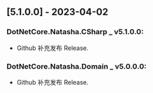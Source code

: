 <!--
This project adheres to [Semantic Versioning](https://semver.org).
Note: In this file, do not use the hard wrap in the middle of a sentence for compatibility with GitHub comment style markdown rendering.


发布日志节点案例格式如下(支持多版本发布):
Example:

## [1.0.2] - 2023-03-10 
 
###  mynuget _ v4.0.0.0:
- 初步版本 简单实现 还未优化
###  xxx.xxx _ v1.2.0:
- 初步版本 简单实现 还未优化
- fix warning 
###  myproject1 _ v3.2.0-beta.2:
- 初步版本 简单实现 还未优化
- fix warning 
###  myproject2 _ 1.0.0:
- 初步版本 简单实现 还未优化
- fix warning 

-->
## [5.1.0.0] - 2023-04-02

###  DotNetCore.Natasha.CSharp _ v5.1.0.0:
- Github 补充发布 Release.

###  DotNetCore.Natasha.Domain _ v5.0.0.0:
- Github 补充发布 Release.

